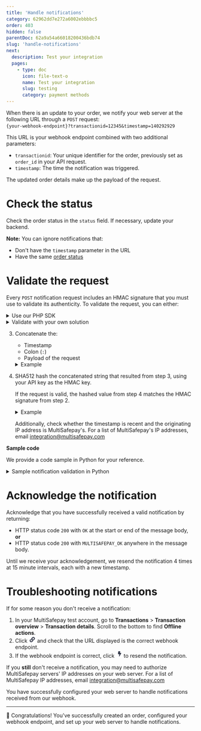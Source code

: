 ```yaml
---
title: 'Handle notifications'
category: 62962dd7e272a6002ebbbbc5
order: 403
hidden: false
parentDoc: 62a9a54a66018200436bdb74
slug: 'handle-notifications'
next:
  description: Test your integration
  pages:
    - type: doc
      icon: file-text-o
      name: Test your integration
      slug: testing
      category: payment methods
---
```


When there is an update to your order, we notify your web server at the following URL through a `POST` request:  
`{your-webhook-endpoint}?transactionid=12345&timestamp=140292929`

This URL is your webhook endpoint combined with two additional parameters:

- `transactionid`: Your unique identifier for the order, previously set as `order_id` in your API request.
- `timestamp`: The time the notification was triggered.

The updated order details make up the payload of the request. 

# Check the status

Check the order status in the `status` field. If necessary, update your backend.

**Note:** You can ignore notifications that:

- Don't have the `timestamp` parameter in the URL  
- Have the same [order status](/payments-statuses/) 

# Validate the request

Every `POST` notification request includes an HMAC signature that you must use to validate its authenticity. To validate the request, you can either:

<details id="use-our-php-sdk">
<summary>Use our PHP SDK</summary>
<br>

Use the notification function from our PHP SDK. [View on GitHub](https://github.com/MultiSafepay/php-sdk/blob/master/src/Util/Notification.php).

</details>

<details id="validate-with-your-own-solution">
<summary>Validate with your own solution</summary>
<br>

Create your own solution to validate HMAC signatures.

To validate the HMAC signature of `POST` notification requests in your own solution, follow these steps:

1. Base64 decode the `Auth` header value of the request.
  <details>
    <summary>Example</summary>
    <br>

    Before: `MTY0MTIxODg4NDowNmNiZjIyNmU3Yzg3M2VmZjk2OTIxZDdmZGUzOTk4ZWI2YmUwZGU3OTE1ZWUxYzFiNTE0OTUxMWZjYTgyZTI2YmIwYWIyZTZkMGUwYWQ5OTdjYmFiMTUxZTRiYTU2MTU0MThkOGUxMjUyODMwMTcyNjE0M2VkMTE0NjI4N2Y5Mw==`

    After:
    `1641218884:06cbf226e7c873eff96921d7fde3998eb6be0de7915ee1c1b5149511fca82e26bb0ab2e6d0e0ad997cbab151e4ba5615418d8e12528301726143ed1146287f93`
  </details>

2. Split the decoded `Auth` header value using the colon (`:`) as separator.
    - The first string is the timestamp.
    - The second string is the HMAC signature. 

    <details>
    <summary>Example</summary>
    <br>

    Timestamp: `1641218884`  
    HMAC signature: `06cbf226e7c873eff96921d7fde3998eb6be0de7915ee1c1b5149511fca82e26bb0ab2e6d0e0ad997cbab151e4ba5615418d8e12528301726143ed1146287f93`
  </details>

3. Concatenate the:

    - Timestamp
    - Colon (`:`)
    - Payload of the request

    <details>
    <summary>Example</summary>
    <br>

    ``` javascript
    1641218884:{"amount":1000,"amount_refunded":0,"costs":[{"amount":0.49,"description":"0.49 For iDEAL Transactions","transaction_id":"123456789","type":"SYSTEM"}],"created":"2022-01-03T15:08:02","currency":"EUR","custom_info":{"custom_1":null,"custom_2":null,"custom_3":null},"customer":{"address1":null,"address2":null,"city":null,"country":null,"country_name":null,"email":"","first_name":null,"house_number":null,"last_name":null,"locale":"en_US","phone1":null,"phone2":"","state":null,"zip_code":null},"description":"product description","fastcheckout":"NO","financial_status":"initialized","items":null,"modified":"2022-01-03T15:08:02","order_id":"my-order-id", "payment_details":{"account_holder_name":null,"account_iban":"https://example.com","account_id":null,"external_transaction_id":"123456789","issuer_id":"3151","recurring_flow":null,"recurring_id":null,"recurring_model":null,"type":"IDEAL"},"payment_methods":[{"amount":1000,"currency":"EUR","description":"product description","external_transaction_id":"123456789","payment_description":"iDEAL","status":"initialized","type":"IDEAL"}],"reason":"","reason_code":"","related_transactions":null,"status":"initialized","transaction_id":"123456789","var1":null,"var2":null,"var3":null}
    ```
  </details>

4. SHA512 hash the concatenated string that resulted from step 3, using your API key as the HMAC key.

    If the request is valid, the hashed value from step 4 matches the HMAC signature from step 2.

    <details>
    <summary>Example</summary>
    <br>

    HMAC key: `8HHhGgRWrA3O7NswjmgwyH7buPPCGnR5AkwAQyqI`

    SHA512 hash: `06cbf226e7c873eff96921d7fde3998eb6be0de7915ee1c1b5149511fca82e26bb0ab2e6d0e0ad997cbab151e4ba5615418d8e12528301726143ed1146287f93`
    </details>

    Additionally, check whether the timestamp is recent and the originating IP address is MultiSafepay's. For a list of MultiSafepay's IP addresses, email <integration@multisafepay.com>

**Sample code**

We provide a code sample in Python for your reference.

  <details>
  <summary>Sample notification validation in Python</summary>
  <br>

  ``` python
  #!/usr/bin/python

  import argparse
  import base64
  import hashlib
  import hmac
  import sys

  # Parse the command-line arguments
  parser = argparse.ArgumentParser()
  parser.add_argument("-k", "--apikey", help="API key", required=True)
  parser.add_argument("-p", "--payload", help="Payload", required=True)
  parser.add_argument("-a", "--authheader", help="Auth header", required=True)
  args = parser.parse_args()

  # Step 1: Base64 decode the auth header
  encoded_auth_bytes = args.authheader.encode("ascii")
  decoded_auth_bytes = base64.b64decode(encoded_auth_bytes)
  decoded_auth = decoded_auth_bytes.decode("ascii")

  # Step 2: Split the decoded auth header
  timestamp = decoded_auth.split(':')[0]
  signature = decoded_auth.split(':')[1]

  # Step 3: Concatenate the timestamp, colon, and payload
  concatenated_string = timestamp + ":" + args.payload

  # Step 4: SHA512 hash the concatenated string
  hashed_value = hmac.new(args.apikey.encode(), concatenated_string.encode(), hashlib.sha512).hexdigest()

  # Step 5: Compare the hashed value with the signature
  if hashed_value == signature:
    print("The notification is authentic")
    sys.exit(0)
  else:
    print("Error: The notification is not authentic")
    sys.exit(1)
  ```
  </details>
</details>

# Acknowledge the notification

Acknowledge that you have successfully received a valid notification by returning:

- HTTP status code `200` with `OK` at the start or end of the message body, **or**
- HTTP status code `200` with `MULTISAFEPAY_OK` anywhere in the message body.

Until we receive your acknowledgement, we resend the notification 4 times at 15 minute intervals, each with a new timestamp.

# Troubleshooting notifications

If for some reason you don't receive a notification:

1. In your MultiSafepay test account, go to **Transactions** > **Transaction overview** > **Transaction details**. Scroll to the bottom to find **Offline actions**.
2. Click <img src='https://raw.githubusercontent.com/MultiSafepay/docs/master/static/img/offline-actions-webhookendpoint.png'> and check that the URL displayed is the correct webhook endpoint.
3. If the webhook endpoint is correct, click <img src='https://raw.githubusercontent.com/MultiSafepay/docs/master/static/img/offline-actions-resend.png'> to resend the notification.

If you **still** don't receive a notification, you may need to authorize MultiSafepay servers' IP addresses on your web server. For a list of MultiSafepay IP addresses, email <integration@multisafepay.com>

You have successfully configured your web server to handle notifications received from our webhook.

___

:tada: Congratulations! You've successfully created an order, configured your webhook endpoint, and set up your web server to handle notifications.